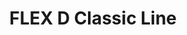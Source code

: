 --- 
title  : "FLEX D Classic Line"
category   : "Adjustable angle heads for CNC machines"
headline   : " "
short_desc : "Adjustable angle head "
long_desc : " "
img   : "/images/flexd-cl_429_slide01.png"
series : "/benz/wood/woodtoolingtechnologies/adjustableangleheads/"
link : "flexdclassic"
---